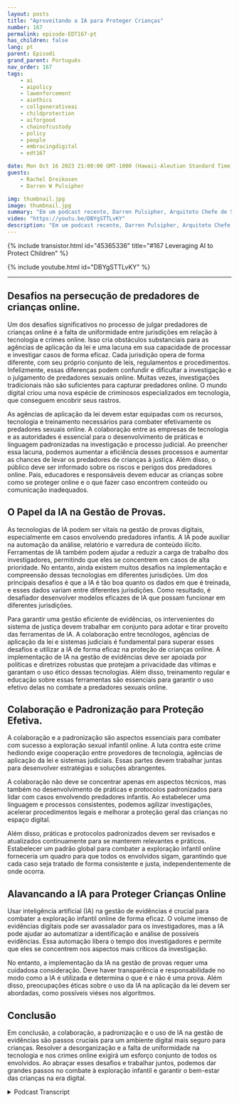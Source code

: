 ```yaml
---
layout: posts
title: "Aproveitando a IA para Proteger Crianças"
number: 167
permalink: episode-EDT167-pt
has_children: false
lang: pt
parent: Episodi
grand_parent: Português
nav_order: 167
tags:
    - ai
    - aipolicy
    - lawenforcement
    - aiethics
    - collgenerativeai
    - childprotection
    - aiforgood
    - chainofcustody
    - policy
    - people
    - embracingdigital
    - edt167

date: Mon Oct 16 2023 21:00:00 GMT-1000 (Hawaii-Aleutian Standard Time)
guests:
    - Rachel Dreikosen
    - Darren W Pulsipher

img: thumbnail.jpg
image: thumbnail.jpg
summary: "Em um podcast recente, Darren Pulsipher, Arquiteto Chefe de Soluções do Setor Público na Intel, recebeu Rachel Driekosen, Diretora Técnica na Intel, para discutir o uso da inteligência artificial na proteção de crianças online. O episódio aborda os desafios na persecução e descoberta de predadores de crianças, o papel da IA na gestão de evidências e a importância da colaboração e práticas padronizadas."
video: "https://youtu.be/DBYgSTTLvKY"
description: "Em um podcast recente, Darren Pulsipher, Arquiteto Chefe de Soluções do Setor Público na Intel, recebeu Rachel Driekosen, Diretora Técnica na Intel, para discutir o uso da inteligência artificial na proteção de crianças online. O episódio aborda os desafios na persecução e descoberta de predadores de crianças, o papel da IA na gestão de evidências e a importância da colaboração e práticas padronizadas."
---
```


<div>
{% include transistor.html id="45365336" title="#167 Leveraging AI to Protect Children" %}

{% include youtube.html id="DBYgSTTLvKY" %}
</div>

---

## Desafios na persecução de predadores de crianças online.

Um dos desafios significativos no processo de julgar predadores de crianças online é a falta de uniformidade entre jurisdições em relação à tecnologia e crimes online. Isso cria obstáculos substanciais para as agências de aplicação da lei e uma lacuna em sua capacidade de processar e investigar casos de forma eficaz. Cada jurisdição opera de forma diferente, com seu próprio conjunto de leis, regulamentos e procedimentos. Infelizmente, essas diferenças podem confundir e dificultar a investigação e o julgamento de predadores sexuais online. Muitas vezes, investigações tradicionais não são suficientes para capturar predadores online. O mundo digital criou uma nova espécie de criminosos especializados em tecnologia, que conseguem encobrir seus rastros.

As agências de aplicação da lei devem estar equipadas com os recursos, tecnologia e treinamento necessários para combater efetivamente os predadores sexuais online. A colaboração entre as empresas de tecnologia e as autoridades é essencial para o desenvolvimento de práticas e linguagem padronizadas na investigação e processo judicial. Ao preencher essa lacuna, podemos aumentar a eficiência desses processos e aumentar as chances de levar os predadores de crianças à justiça. Além disso, o público deve ser informado sobre os riscos e perigos dos predadores online. Pais, educadores e responsáveis devem educar as crianças sobre como se proteger online e o que fazer caso encontrem conteúdo ou comunicação inadequados.

## O Papel da IA na Gestão de Provas.

As tecnologias de IA podem ser vitais na gestão de provas digitais, especialmente em casos envolvendo predadores infantis. A IA pode auxiliar na automação da análise, relatório e varredura de conteúdo ilícito. Ferramentas de IA também podem ajudar a reduzir a carga de trabalho dos investigadores, permitindo que eles se concentrem em casos de alta prioridade. No entanto, ainda existem muitos desafios na implementação e compreensão dessas tecnologias em diferentes jurisdições. Um dos principais desafios é que a IA é tão boa quanto os dados em que é treinada, e esses dados variam entre diferentes jurisdições. Como resultado, é desafiador desenvolver modelos eficazes de IA que possam funcionar em diferentes jurisdições.

Para garantir uma gestão eficiente de evidências, os intervenientes do sistema de justiça devem trabalhar em conjunto para adotar e tirar proveito das ferramentas de IA. A colaboração entre tecnólogos, agências de aplicação da lei e sistemas judiciais é fundamental para superar esses desafios e utilizar a IA de forma eficaz na proteção de crianças online. A implementação de IA na gestão de evidências deve ser apoiada por políticas e diretrizes robustas que protejam a privacidade das vítimas e garantam o uso ético dessas tecnologias. Além disso, treinamento regular e educação sobre essas ferramentas são essenciais para garantir o uso efetivo delas no combate a predadores sexuais online.

## Colaboração e Padronização para Proteção Efetiva.

A colaboração e a padronização são aspectos essenciais para combater com sucesso a exploração sexual infantil online. A luta contra este crime hediondo exige cooperação entre provedores de tecnologia, agências de aplicação da lei e sistemas judiciais. Essas partes devem trabalhar juntas para desenvolver estratégias e soluções abrangentes.

A colaboração não deve se concentrar apenas em aspectos técnicos, mas também no desenvolvimento de práticas e protocolos padronizados para lidar com casos envolvendo predadores infantis. Ao estabelecer uma linguagem e processos consistentes, podemos agilizar investigações, acelerar procedimentos legais e melhorar a proteção geral das crianças no espaço digital.

Além disso, práticas e protocolos padronizados devem ser revisados e atualizados continuamente para se manterem relevantes e práticos. Estabelecer um padrão global para combater a exploração infantil online forneceria um quadro para que todos os envolvidos sigam, garantindo que cada caso seja tratado de forma consistente e justa, independentemente de onde ocorra.

## Alavancando a IA para Proteger Crianças Online

Usar inteligência artificial (IA) na gestão de evidências é crucial para combater a exploração infantil online de forma eficaz. O volume imenso de evidências digitais pode ser avassalador para os investigadores, mas a IA pode ajudar ao automatizar a identificação e análise de possíveis evidências. Essa automação libera o tempo dos investigadores e permite que eles se concentrem nos aspectos mais críticos da investigação.

No entanto, a implementação da IA na gestão de provas requer uma cuidadosa consideração. Deve haver transparência e responsabilidade no modo como a IA é utilizada e determina o que é e não é uma prova. Além disso, preocupações éticas sobre o uso da IA na aplicação da lei devem ser abordadas, como possíveis viéses nos algoritmos.

## Conclusão

Em conclusão, a colaboração, a padronização e o uso de IA na gestão de evidências são passos cruciais para um ambiente digital mais seguro para crianças. Resolver a desorganização e a falta de uniformidade na tecnologia e nos crimes online exigirá um esforço conjunto de todos os envolvidos. Ao abraçar esses desafios e trabalhar juntos, podemos dar grandes passos no combate à exploração infantil e garantir o bem-estar das crianças na era digital.



<details>
<summary> Podcast Transcript </summary>

<p></p>

</details>
